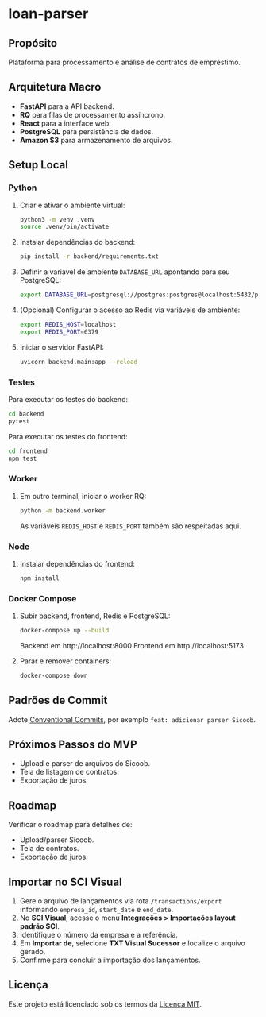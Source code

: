 # loan-parser

## Propósito
Plataforma para processamento e análise de contratos de empréstimo.

## Arquitetura Macro
- **FastAPI** para a API backend.
- **RQ** para filas de processamento assíncrono.
- **React** para a interface web.
- **PostgreSQL** para persistência de dados.
- **Amazon S3** para armazenamento de arquivos.

## Setup Local
### Python
1. Criar e ativar o ambiente virtual:
   ```bash
   python3 -m venv .venv
   source .venv/bin/activate
   ```
2. Instalar dependências do backend:
   ```bash
   pip install -r backend/requirements.txt
   ```
3. Definir a variável de ambiente `DATABASE_URL` apontando para seu PostgreSQL:
   ```bash
   export DATABASE_URL=postgresql://postgres:postgres@localhost:5432/postgres
   ```
4. (Opcional) Configurar o acesso ao Redis via variáveis de ambiente:
   ```bash
   export REDIS_HOST=localhost
   export REDIS_PORT=6379
   ```
5. Iniciar o servidor FastAPI:
   ```bash
   uvicorn backend.main:app --reload
   ```

### Testes
Para executar os testes do backend:
```bash
cd backend
pytest
```

Para executar os testes do frontend:
```bash
cd frontend
npm test
```

### Worker
1. Em outro terminal, iniciar o worker RQ:
   ```bash
   python -m backend.worker
   ```
   As variáveis `REDIS_HOST` e `REDIS_PORT` também são respeitadas aqui.

### Node
1. Instalar dependências do frontend:
   ```bash
   npm install
   ```

### Docker Compose
1. Subir backend, frontend, Redis e PostgreSQL:
   ```bash
   docker-compose up --build
   ```
   Backend em http://localhost:8000
   Frontend em http://localhost:5173

2. Parar e remover containers:
   ```bash
   docker-compose down
   ```

## Padrões de Commit
Adote [Conventional Commits](https://www.conventionalcommits.org/), por exemplo `feat: adicionar parser Sicoob`.

## Próximos Passos do MVP
- Upload e parser de arquivos do Sicoob.
- Tela de listagem de contratos.
- Exportação de juros.

## Roadmap
Verificar o roadmap para detalhes de:
- Upload/parser Sicoob.
- Tela de contratos.
- Exportação de juros.

## Importar no SCI Visual
1. Gere o arquivo de lançamentos via rota `/transactions/export` informando `empresa_id`, `start_date` e `end_date`.
2. No **SCI Visual**, acesse o menu **Integrações > Importações layout padrão SCI**.
3. Identifique o número da empresa e a referência.
4. Em **Importar de**, selecione **TXT Visual Sucessor** e localize o arquivo gerado.
5. Confirme para concluir a importação dos lançamentos.

## Licença
Este projeto está licenciado sob os termos da [Licença MIT](LICENSE).
